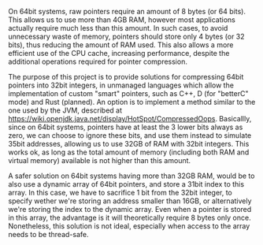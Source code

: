 On 64bit systems, raw pointers require an amount of 8 bytes (or 64 bits). This allows us to use more than 4GB RAM, however most applications actually require much less than this amount. In such cases, to avoid unnecessary waste of memory, pointers should store only 4 bytes (or 32 bits), thus reducing the amount of RAM used. This also allows a more efficient use of the CPU cache, increasing performance, despite the additional operations required for pointer compression.

The purpose of this project is to provide solutions for compressing 64bit pointers into 32bit integers, in unmanaged languages which allow the implementation of custom "smart" pointers, such as C++, D (for "betterC" mode) and Rust (planned). An option is to implement a method similar to the one used by the JVM, described at https://wiki.openjdk.java.net/display/HotSpot/CompressedOops. Basicallly, since on 64bit systems, pointers have at least the 3 lower bits always as zero, we can choose to ignore these bits, and use them instead to simulate 35bit addresses, allowing us to use 32GB of RAM with 32bit integers. This works ok, as long as the total amount of memory (including both RAM and virtual memory) available is not higher than this amount.

A safer solution on 64bit systems having more than 32GB RAM, would be to also use a dynamic array of 64bit pointers, and store a 31bit index to this array. In this case, we have to sacrifice 1 bit from the 32bit integer, to specify wether we're storing an address smaller than 16GB, or alternatively we're storing the index to the dynamic array. Even when a pointer is stored in this array, the advantage is it will theoretically require 8 bytes only once. Nonetheless, this solution is not ideal, especially when access to the array needs to be thread-safe.
